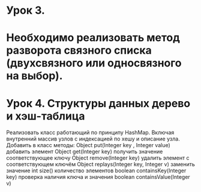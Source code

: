 # Урок 3.
# Необходимо реализовать метод разворота связного списка (двухсвязного или односвязного на выбор).

# Урок 4. Структуры данных дерево и хэш-таблица
Реализовать класс работающий по принципу HashMap. Включая внутренний массив узлов с индексацией по хешу и описание узла. Добавить в класс методы:
Object put(Integer key , Integer value) добавить элемент
Object get(Integer key) получить значение соответствующее ключу
Object remove(Integer key) удалить элемент с соответствующем ключём
Object replays(Integer key, Integer v) заменить значение
int size() количество элементов
boolean containsKey(Integer key) проверка наличия ключа и значения
boolean containsValue(Integer v)
